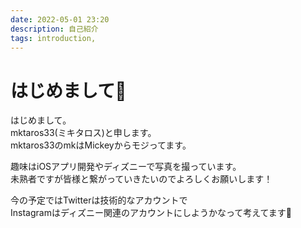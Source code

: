 ```yaml
---
date: 2022-05-01 23:20
description: 自己紹介
tags: introduction,
---
```

#  はじめまして🥸

はじめまして。  
mktaros33(ミキタロス)と申します。  
mktaros33のmkはMickeyからモジってます。  
  
趣味はiOSアプリ開発やディズニーで写真を撮っています。  
未熟者ですが皆様と繋がっていきたいのでよろしくお願いします！  

今の予定ではTwitterは技術的なアカウントで  
Instagramはディズニー関連のアカウントにしようかなって考えてます🤔
